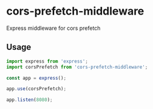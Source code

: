 # cors-prefetch-middleware

Express middleware for cors prefetch

## Usage

```javascript
import express from 'express';
import corsPrefetch from 'cors-prefetch-middleware';

const app = express();

app.use(corsPrefetch);

app.listen(8080);
```
